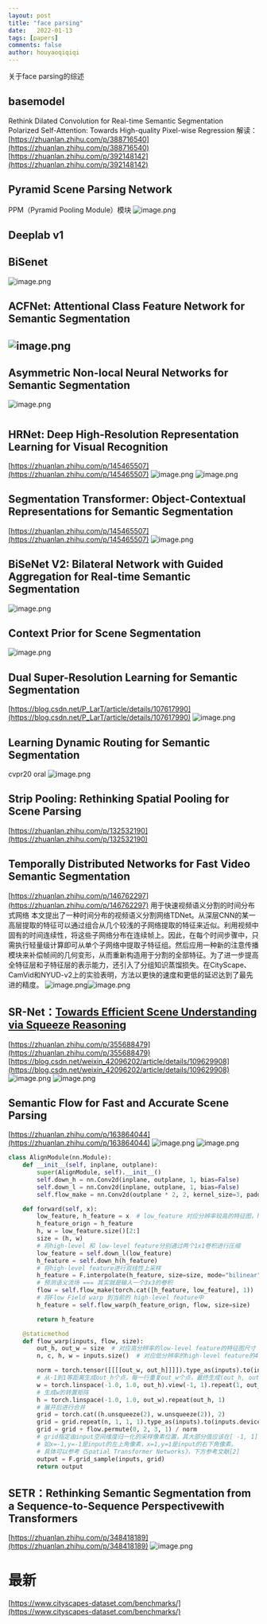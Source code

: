```yaml
---
layout: post
title: "face parsing"
date:   2022-01-13
tags: [papers]
comments: false
author: houyaoqiqiqi
---
```

关于face parsing的综述

<!-- more -->

## basemodel
Rethink Dilated Convolution for Real-time Semantic Segmentation					 				
Polarized Self-Attention: Towards High-quality Pixel-wise Regression 
解读：[https://zhuanlan.zhihu.com/p/388716540](https://zhuanlan.zhihu.com/p/388716540)
[https://zhuanlan.zhihu.com/p/392148142](https://zhuanlan.zhihu.com/p/392148142)
## Pyramid Scene Parsing Network
PPM（Pyramid Pooling Module）模块
![image.png](https://cdn.nlark.com/yuque/0/2021/png/1493451/1634804777188-9ee11e0a-bcb9-4bab-99de-0bcd77616d7d.png#align=left&display=inline&height=399&id=u82e4aad2&margin=%5Bobject%20Object%5D&name=image.png&originHeight=798&originWidth=1800&size=714252&status=done&style=none&width=900)
## Deeplab v1
## BiSenet
![image.png](https://cdn.nlark.com/yuque/0/2021/png/1493451/1634817397910-20ca9c2d-7fe8-4a2b-ace4-fc0340758e99.png#align=left&display=inline&height=332&id=u784ff0bc&margin=%5Bobject%20Object%5D&name=image.png&originHeight=663&originWidth=969&size=338588&status=done&style=none&width=484.5)			 										 					
## ACFNet: Attentional Class Feature Network for Semantic Segmentation 
## ![image.png](https://cdn.nlark.com/yuque/0/2021/png/1493451/1634887177343-444520d2-d664-4ea6-ba39-0eba3b4d4c73.png#align=left&display=inline&height=473&id=u4feb1a0a&margin=%5Bobject%20Object%5D&name=image.png&originHeight=946&originWidth=2044&size=636795&status=done&style=none&width=1022)
## Asymmetric Non-local Neural Networks for Semantic Segmentation 
![image.png](https://cdn.nlark.com/yuque/0/2021/png/1493451/1634887040114-824d13d6-f3ce-420e-8db6-9ae92ac189b2.png#align=left&display=inline&height=477&id=uc50d0704&margin=%5Bobject%20Object%5D&name=image.png&originHeight=954&originWidth=2124&size=1065048&status=done&style=none&width=1062)
# 							 					
## HRNet: Deep High-Resolution Representation Learning for Visual Recognition
[https://zhuanlan.zhihu.com/p/145465507](https://zhuanlan.zhihu.com/p/145465507)
![image.png](https://cdn.nlark.com/yuque/0/2021/png/1493451/1635419736183-2a231ed2-7e35-4a90-bad1-4529cc95d434.png#align=left&display=inline&height=240&id=u94871140&margin=%5Bobject%20Object%5D&name=image.png&originHeight=481&originWidth=1440&size=495868&status=done&style=none&width=720)
![image.png](https://cdn.nlark.com/yuque/0/2021/png/1493451/1635419749319-60b039c1-ba70-420f-9a10-0978fcd90c1d.png#align=left&display=inline&height=285&id=udef7da69&margin=%5Bobject%20Object%5D&name=image.png&originHeight=569&originWidth=1440&size=336146&status=done&style=none&width=720)
## Segmentation Transformer: Object-Contextual Representations for Semantic Segmentation
[https://zhuanlan.zhihu.com/p/145465507](https://zhuanlan.zhihu.com/p/145465507)
![image.png](https://cdn.nlark.com/yuque/0/2021/png/1493451/1635419652695-285de2b6-defb-4aa4-af57-a41156908abc.png#align=left&display=inline&height=378&id=u86ca013a&margin=%5Bobject%20Object%5D&name=image.png&originHeight=755&originWidth=1440&size=545067&status=done&style=none&width=720)
## BiSeNet V2: Bilateral Network with Guided Aggregation for Real-time Semantic Segmentation 
![image.png](https://cdn.nlark.com/yuque/0/2021/png/1493451/1634885044848-331b9682-4a56-4cfd-af90-d8de8cf6a6af.png#align=left&display=inline&height=557&id=u589fcaf7&margin=%5Bobject%20Object%5D&name=image.png&originHeight=1114&originWidth=1848&size=1217378&status=done&style=none&width=924)		 					
## Context Prior for Scene Segmentation 
![image.png](https://cdn.nlark.com/yuque/0/2021/png/1493451/1634884756751-39af91b5-08c0-48a7-8fc7-c51c953819ba.png#align=left&display=inline&height=477&id=u41e1fcc0&margin=%5Bobject%20Object%5D&name=image.png&originHeight=954&originWidth=1818&size=560641&status=done&style=none&width=909)					 					
					 					
## Dual Super-Resolution Learning for Semantic Segmentation 
[https://blog.csdn.net/P_LarT/article/details/107617990](https://blog.csdn.net/P_LarT/article/details/107617990)
![image.png](https://cdn.nlark.com/yuque/0/2021/png/1493451/1634884312211-0a7f6817-5bb5-4671-b773-4ad0cf39e2cd.png#align=left&display=inline&height=492&id=u2a6aae94&margin=%5Bobject%20Object%5D&name=image.png&originHeight=984&originWidth=2048&size=1516650&status=done&style=none&width=1024)
## Learning Dynamic Routing for Semantic Segmentation 
cvpr20 oral
![image.png](https://cdn.nlark.com/yuque/0/2021/png/1493451/1634883528108-23c9fafe-d69f-4603-96a9-fa0c05a142ec.png#align=left&display=inline&height=317&id=u374f54f6&margin=%5Bobject%20Object%5D&name=image.png&originHeight=634&originWidth=1856&size=778973&status=done&style=none&width=928)
## Strip Pooling: Rethinking Spatial Pooling for Scene Parsing 
[https://zhuanlan.zhihu.com/p/132532190](https://zhuanlan.zhihu.com/p/132532190)
## Temporally Distributed Networks for Fast Video Semantic Segmentation
[https://zhuanlan.zhihu.com/p/146762297](https://zhuanlan.zhihu.com/p/146762297)
用于快速视频语义分割的时间分布式网络
本文提出了一种时间分布的视频语义分割网络TDNet。从深层CNN的某一高层提取的特征可以通过组合从几个较浅的子网络提取的特征来近似。利用视频中固有的时间连续性，将这些子网络分布在连续帧上。因此，在每个时间步骤中，只需执行轻量级计算即可从单个子网络中提取子特征组。然后应用一种新的注意传播模块来补偿帧间的几何变形，从而重新构造用于分割的全部特征。为了进一步提高全特征层和子特征层的表示能力，还引入了分组知识蒸馏损失。在CityScape、CamVid和NYUD-v2上的实验表明，方法以更快的速度和更低的延迟达到了最先进的精度。
![image.png](https://cdn.nlark.com/yuque/0/2021/png/1493451/1634873290440-b50891e9-3dfd-4599-9e72-4f57621c6274.png#align=left&display=inline&height=509&id=u868bd204&margin=%5Bobject%20Object%5D&name=image.png&originHeight=1018&originWidth=1068&size=451318&status=done&style=none&width=534)![image.png](https://cdn.nlark.com/yuque/0/2021/png/1493451/1634873360150-33d965ff-6a3a-4bae-9be5-7be49b5bc56f.png#align=left&display=inline&height=626&id=uaad70047&margin=%5Bobject%20Object%5D&name=image.png&originHeight=1252&originWidth=2012&size=1080655&status=done&style=none&width=1006)
## SR-Net：[Towards Efficient Scene Understanding via Squeeze Reasoning](https://link.zhihu.com/?target=https%3A//arxiv.org/abs/2011.03308)
[https://zhuanlan.zhihu.com/p/355688479](https://zhuanlan.zhihu.com/p/355688479)
[https://blog.csdn.net/weixin_42096202/article/details/109629908](https://blog.csdn.net/weixin_42096202/article/details/109629908)
![image.png](https://cdn.nlark.com/yuque/0/2021/png/1493451/1634817097134-1b9f8e49-a0ed-43cf-8e7a-c4a957ac6bac.png#align=left&display=inline&height=536&id=uf10e1b0e&margin=%5Bobject%20Object%5D&name=image.png&originHeight=1072&originWidth=1450&size=446258&status=done&style=none&width=725)
![image.png](https://cdn.nlark.com/yuque/0/2021/png/1493451/1634817121425-c2d05560-e3a5-45fd-92c1-9ed2cbad656f.png#align=left&display=inline&height=255&id=u63103e6a&margin=%5Bobject%20Object%5D&name=image.png&originHeight=510&originWidth=1751&size=465120&status=done&style=none&width=875.5)
## Semantic Flow for Fast and Accurate Scene Parsing
[https://zhuanlan.zhihu.com/p/163864044](https://zhuanlan.zhihu.com/p/163864044)
![image.png](https://cdn.nlark.com/yuque/0/2021/png/1493451/1634816960732-006ee160-ab2e-44c3-9095-0a4b0419a07c.png#align=left&display=inline&height=456&id=u5dc74ef8&margin=%5Bobject%20Object%5D&name=image.png&originHeight=912&originWidth=1474&size=459714&status=done&style=none&width=737)
![image.png](https://cdn.nlark.com/yuque/0/2021/png/1493451/1634816982857-1548b6d9-1357-4fc1-a1d8-ccb7acfa3cf4.png#align=left&display=inline&height=150&id=u4281de9d&margin=%5Bobject%20Object%5D&name=image.png&originHeight=299&originWidth=989&size=495423&status=done&style=none&width=494.5)
```python
class AlignModule(nn.Module):
    def __init__(self, inplane, outplane):
        super(AlignModule, self).__init__()
        self.down_h = nn.Conv2d(inplane, outplane, 1, bias=False)
        self.down_l = nn.Conv2d(inplane, outplane, 1, bias=False)
        self.flow_make = nn.Conv2d(outplane * 2, 2, kernel_size=3, padding=1, bias=False)

    def forward(self, x):
        low_feature, h_feature = x  # low_feature 对应分辨率较高的特征图，h_feature即为低分辨率的high-level feature
        h_feature_orign = h_feature
        h, w = low_feature.size()[2:]
        size = (h, w)
        # 将high-level 和 low-level feature分别通过两个1x1卷积进行压缩
        low_feature = self.down_l(low_feature)
        h_feature = self.down_h(h_feature)
        # 将high-level feature进行双线性上采样
        h_feature = F.interpolate(h_feature, size=size, mode="bilinear", align_corners=False)
        # 预测语义流场 === 其实就是输入一个3x3的卷积
        flow = self.flow_make(torch.cat([h_feature, low_feature], 1))
        # 将Flow Field warp 到当前的 high-level feature中
        h_feature = self.flow_warp(h_feature_orign, flow, size=size)

        return h_feature

    @staticmethod
    def flow_warp(inputs, flow, size):
        out_h, out_w = size  # 对应高分辨率的low-level feature的特征图尺寸
        n, c, h, w = inputs.size()  # 对应低分辨率的high-level feature的4个输入维度

        norm = torch.tensor([[[[out_w, out_h]]]]).type_as(inputs).to(inputs.device)
        # 从-1到1等距离生成out_h个点，每一行重复out_w个点，最终生成(out_h, out_w)的像素点
        w = torch.linspace(-1.0, 1.0, out_h).view(-1, 1).repeat(1, out_w)
        # 生成w的转置矩阵
        h = torch.linspace(-1.0, 1.0, out_w).repeat(out_h, 1)
        # 展开后进行合并
        grid = torch.cat((h.unsqueeze(2), w.unsqueeze(2)), 2)
        grid = grid.repeat(n, 1, 1, 1).type_as(inputs).to(inputs.device)
        grid = grid + flow.permute(0, 2, 3, 1) / norm
        # grid指定由input空间维度归一化的采样像素位置，其大部分值应该在[ -1, 1]的范围内
        # 如x=-1,y=-1是input的左上角像素，x=1,y=1是input的右下角像素。
        # 具体可以参考《Spatial Transformer Networks》，下方参考文献[2]
        output = F.grid_sample(inputs, grid)
        return output
```


## SETR：Rethinking Semantic Segmentation from a Sequence-to-Sequence Perspectivewith Transformers
[https://zhuanlan.zhihu.com/p/348418189](https://zhuanlan.zhihu.com/p/348418189)
![image.png](https://cdn.nlark.com/yuque/0/2021/png/1493451/1634816680754-4b5469d5-9e1d-4212-8e88-fc244eb63f02.png#align=left&display=inline&height=241&id=u05ccca87&margin=%5Bobject%20Object%5D&name=image.png&originHeight=481&originWidth=1108&size=399647&status=done&style=none&width=554)
# 最新
[https://www.cityscapes-dataset.com/benchmarks/](https://www.cityscapes-dataset.com/benchmarks/)

